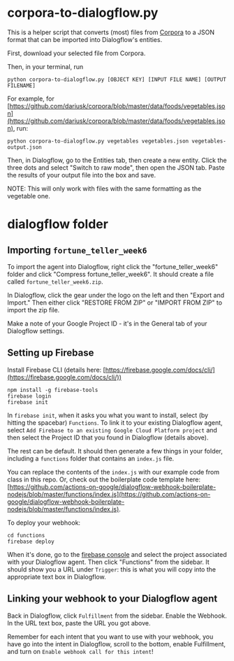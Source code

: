 # corpora-to-dialogflow.py

This is a helper script that converts (most) files from [Corpora]([Corpora](https://github.com/dariusk/corpora)) to a JSON format that can be imported into Dialogflow's entities.

First, download your selected file from Corpora. 

Then, in your terminal, run

```
python corpora-to-dialogflow.py [OBJECT KEY] [INPUT FILE NAME] [OUTPUT FILENAME]
```
For example, for [https://github.com/dariusk/corpora/blob/master/data/foods/vegetables.json](https://github.com/dariusk/corpora/blob/master/data/foods/vegetables.json), run:

```
python corpora-to-dialogflow.py vegetables vegetables.json vegetables-output.json
```

Then, in Dialogflow, go to the Entities tab, then create a new entity. Click the three dots and select "Switch to raw mode", then open the JSON tab. Paste the results of your output file into the box and save.

NOTE: This will only work with files with the same formatting as the vegetable one.

# dialogflow folder

## Importing `fortune_teller_week6`

To import the agent into Dialogflow, right click the "fortune_teller_week6" folder and click "Compress fortune_teller_week6". It should create a file called `fortune_teller_week6.zip`.

In Dialogflow, click the gear under the logo on the left and then "Export and Import." Then either click "RESTORE FROM ZIP" or "IMPORT FROM ZIP" to import the zip file.

Make a note of your Google Project ID - it's in the General tab of your Dialogflow settings.

## Setting up Firebase

Install Firebase CLI (details here: [https://firebase.google.com/docs/cli/](https://firebase.google.com/docs/cli/))

```
npm install -g firebase-tools
firebase login
firebase init
```
In `firebase init`, when it asks you what you want to install, select (by hitting the spacebar) `Functions`. To link it to your existing Dialogflow agent, select `Add Firebase to an existing Google Cloud Platform project` and then select the Project ID that you found in Dialogflow (details above).

The rest can be default. It should then generate a few things in your folder, including a `functions` folder that contains an `index.js` file. 

You can replace the contents of the `index.js` with our example code from class in this repo. Or, check out the boilerplate code template here: [https://github.com/actions-on-google/dialogflow-webhook-boilerplate-nodejs/blob/master/functions/index.js](https://github.com/actions-on-google/dialogflow-webhook-boilerplate-nodejs/blob/master/functions/index.js).

To deploy your webhook:

```
cd functions
firebase deploy
```

When it's done, go to the [firebase console](https://console.firebase.google.com/) and select the project associated with your Dialogflow agent. Then click "Functions" from the sidebar. It should show you a URL under `Trigger`: this is what you will copy into the appropriate text box in Dialogflow.

## Linking your webhook to your Dialogflow agent

Back in Dialogflow, click `Fulfillment` from the sidebar. Enable the Webhook. In the URL text box, paste the URL you got above.

Remember for each intent that you want to use with your webhook, you have go into the intent in Dialogflow, scroll to the bottom, enable Fulfillment, and turn on `Enable webhook call for this intent`!